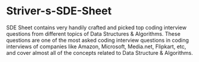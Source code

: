 # Striver-s-SDE-Sheet

SDE Sheet contains very handily crafted and picked top coding interview questions from different topics of Data Structures & Algorithms. 
These questions are one of the most asked coding interview questions in coding interviews of companies like Amazon, Microsoft, Media.net, Flipkart, etc, 
and cover almost all of the concepts related to Data Structure & Algorithms.
